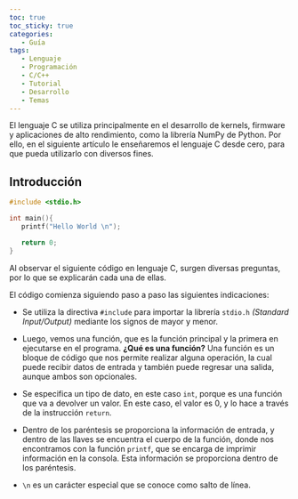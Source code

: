 ```yaml
---
toc: true 
toc_sticky: true
categories: 
   - Guía
tags:
   - Lenguaje
   - Programación
   - C/C++
   - Tutorial
   - Desarrollo
   - Temas
---
```


El lenguaje C se utiliza principalmente en el desarrollo de kernels, firmware y aplicaciones de alto rendimiento, como la librería NumPy de Python. Por ello, en el siguiente artículo le enseñaremos el lenguaje C desde cero, para que pueda utilizarlo con diversos fines.

## Introducción 
```c
#include <stdio.h>

int main(){
   printf("Hello World \n");

   return 0;
}
```

Al observar el siguiente código en lenguaje C, surgen diversas preguntas, por lo que se explicarán cada una de ellas.

El código comienza siguiendo paso a paso las siguientes indicaciones:

- Se utiliza la directiva ```#include``` para importar la librería ```stdio.h``` *(Standard Input/Output)* mediante los signos de mayor y menor.

- Luego, vemos una función, que es la función principal y la primera en ejecutarse en el programa. **¿Qué es una función?** Una función es un bloque de código que nos permite realizar alguna operación, la cual puede recibir datos de entrada y también puede regresar una salida, aunque ambos son opcionales.

- Se especifica un tipo de dato, en este caso ```int```, porque es una función que va a devolver un valor. En este caso, el valor es 0, y lo hace a través de la instrucción ```return```.

- Dentro de los paréntesis se proporciona la información de entrada, y dentro de las llaves se encuentra el cuerpo de la función, donde nos encontramos con la función ```printf```, que se encarga de imprimir información en la consola. Esta información se proporciona dentro de los paréntesis.

- ```\n``` es un carácter especial que se conoce como salto de línea. 
